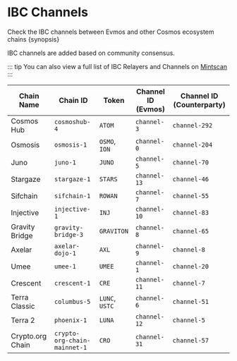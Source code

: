 <!--
order: 5
-->

# IBC Channels

Check the IBC channels between Evmos and other Cosmos ecosystem chains
{synopsis}

IBC channels are added based on community consensus.

::: tip You can also view a full list of IBC Relayers and Channels on
[Mintscan](https://www.mintscan.io/evmos/relayers) :::

| Chain Name       | Chain ID                     | Token          | Channel ID (Evmos) | Channel ID (Counterparty) |
| ---------------- | ---------------------------- | -------------- | ------------------ | ------------------------- |
| Cosmos Hub       | `cosmoshub-4`                | `ATOM`         | `channel-3`        | `channel-292`             |
| Osmosis          | `osmosis-1`                  | `OSMO`, `ION`  | `channel-0`        | `channel-204`             |
| Juno             | `juno-1`                     | `JUNO`         | `channel-5`        | `channel-70`              |
| Stargaze         | `stargaze-1`                 | `STARS`        | `channel-13`       | `channel-46`              |
| Sifchain         | `sifchain-1`                 | `ROWAN`        | `channel-7`        | `channel-55`              |
| Injective        | `injective-1`                | `INJ`          | `channel-10`       | `channel-83`              |
| Gravity Bridge   | `gravity-bridge-3`           | `GRAVITON`     | `channel-8`        | `channel-65`              |
| Axelar           | `axelar-dojo-1`              | `AXL`          | `channel-9`        | `channel-8`               |
| Umee             | `umee-1`                     | `UMEE`         | `channel-1`        | `channel-20`              |
| Crescent         | `crescent-1`                 | `CRE`          | `channel-11`       | `channel-7`               |
| Terra Classic    | `columbus-5`                 | `LUNC`, `USTC` | `channel-6`        | `channel-51`              |
| Terra 2          | `phoenix-1`                  | `LUNA`         | `channel-12`       | `channel-5`               |
| Crypto.org Chain | `crypto-org-chain-mainnet-1` | `CRO`          | `channel-31`       | `channel-57`              |
